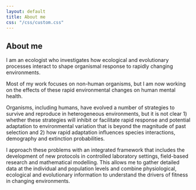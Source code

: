 ```yaml
---
layout: default
title: About me
css: "/css/custom.css"
---
```


<div class="container font-16">
  <h2>About me</h2>
  <p>I am an ecologist who investigates how ecological and evolutionary processes interact to shape organismal response to rapidly changing environments. 
  <p>Most of my work focuses on non-human organisms, but I am now working on the effects of these rapid environmental changes on human mental health.<p>
  <p>Organisms, including humans, have evolved a number of strategies to survive and reproduce in heterogeneous environments, but it is not clear 1) whether these strategies will inhibit or facilitate rapid response and potential adaptation to environmental variation that is beyond the magnitude of past selection and 2) how rapid adaptation influences species interactions, demography and extinction probabilities.
  <p>I approach these problems with an integrated framework that includes the development of new protocols in controlled laboratory settings, field-based research and mathematical modelling. This allows me to gather detailed data at the individual and population levels and combine physiological, ecological and evolutionary information to understand the drivers of fitness in changing environments.<p>
</div>
